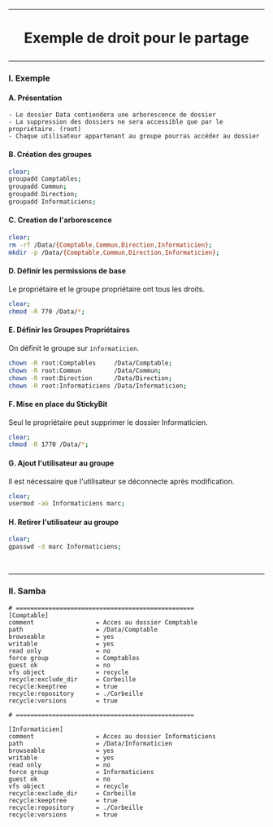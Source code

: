------------------------------------------------------------------------------------------------------------------------------------------------------------
# <p align='center'> Exemple de droit pour le partage </p>
------------------------------------------------------------------------------------------------------------------------------------------------------------
### I. Exemple
#### A. Présentation
```
- Le dossier Data contiendera une arborescence de dossier
- La suppression des dossiers ne sera accessible que par le propriétaire. (root)
- Chaque utilisateur appartenant au groupe pourras accéder au dossier
```


#### B. Création des groupes
```bash
clear;
groupadd Comptables;
groupadd Commun;
groupadd Direction;
groupadd Informaticiens;
```

#### C. Creation de l'arborescence
```bash
clear;
rm -rf /Data/{Comptable,Commun,Direction,Informaticien};
mkdir -p /Data/{Comptable,Commun,Direction,Informaticien};
```

#### D. Définir les permissions de base
Le propriétaire et le groupe propriétaire ont tous les droits.
```bash
clear;
chmod -R 770 /Data/*;
```

#### E. Définir les Groupes Propriétaires
On définit le groupe sur `informaticien`.
```bash
chown -R root:Comptables     /Data/Comptable;
chown -R root:Commun         /Data/Commun;
chown -R root:Direction      /Data/Direction;
chown -R root:Informaticiens /Data/Informaticien;
```

#### F. Mise en place du StickyBit
Seul le propriétaire peut supprimer le dossier Informaticien.
```bash
clear;
chmod -R 1770 /Data/*;
```

#### G. Ajout l'utilisateur au groupe
Il est nécessaire que l'utilisateur se déconnecte après modification.
```bash
clear;
usermod -aG Informaticiens marc;
```

#### H. Retirer l'utilisateur au groupe
```bash
clear;
gpasswd -d marc Informaticiens;
```

<br />

------------------------------------------------------------------------------------------------------------------------------------------------------------
### II. Samba

```
# =================================================
[Comptable]
comment                 = Acces au dossier Comptable
path                    = /Data/Comptable
browseable              = yes
writable                = yes
read only               = no
force group             = Comptables
guest ok                = no
vfs object              = recycle
recycle:exclude_dir     = Corbeille
recycle:keeptree        = true
recycle:repository      = ./Corbeille
recycle:versions        = true

# =================================================

[Informaticien]
comment                 = Acces au dossier Informaticiens
path                    = /Data/Informaticien
browseable              = yes
writable                = yes
read only               = no
force group             = Informaticiens
guest ok                = no
vfs object              = recycle
recycle:exclude_dir     = Corbeille
recycle:keeptree        = true
recycle:repository      = ./Corbeille
recycle:versions        = true
```
